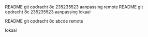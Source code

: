 README git opdracht 8c 235235523 aanpassing remote
README git opdracht 8c 235235523 aanpassing lokaal

README git opdracht 8c abcde
remote

lokaal